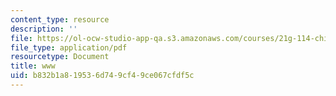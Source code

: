 ```yaml
---
content_type: resource
description: ''
file: https://ol-ocw-studio-app-qa.s3.amazonaws.com/courses/21g-114-chinese-vi-streamlined-spring-2005/b832b1a819536d749cf49ce067cfdf5c_MIT21G_114S05_2_10f.pdf
file_type: application/pdf
resourcetype: Document
title: www
uid: b832b1a8-1953-6d74-9cf4-9ce067cfdf5c
---
```

